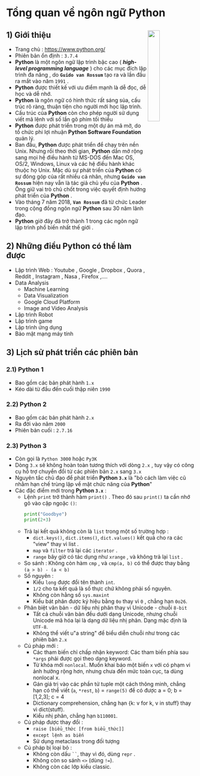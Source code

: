 # Tổng quan về ngôn ngữ Python
## **1) Giới thiệu** <img src=https://i.imgur.com/obaHj2d.png width=25% align=right>
- Trang chủ : https://www.python.org/
- Phiên bản ổn định : `3.7.4`
- **Python** là một ngôn ngữ lập trình bậc cao ( ***high-level programming language*** ) cho các mục đích lập trình đa năng , do **`Guido van Rossum`** tạo ra và lần đầu ra mắt vào năm `1991` .
- **Python** được thiết kế với ưu điểm mạnh là dễ đọc, dễ học và dễ nhớ.
- **Python** là ngôn ngữ có hình thức rất sáng sủa, cấu trúc rõ ràng, thuận tiện cho người mới học lập trình. 
- Cấu trúc của **Python** còn cho phép người sử dụng viết mã lệnh với số lần gõ phím tối thiểu
- **Python** được phát triển trong một dự án mã mở, do tổ chức phi lợi nhuận **Python Software Foundation** quản lý.
- Ban đầu, **Python** được phát triển để chạy trên nền Unix. Nhưng rồi theo thời gian, **Python** dần mở rộng sang mọi hệ điều hành từ MS-DOS đến Mac OS, OS/2, Windows, Linux và các hệ điều hành khác thuộc họ Unix. Mặc dù sự phát triển của **Python** có sự đóng góp của rất nhiều cá nhân, nhưng **`Guido van Rossum`** hiện nay vẫn là tác giả chủ yếu của **Python** . Ông giữ vai trò chủ chốt trong việc quyết định hướng phát triển của **Python** .
- Vào tháng 7 năm 2018, **`Van Rossum`** đã từ chức Leader trong cộng đồng ngôn ngữ **Python** sau 30 năm lãnh đạo.
- **Python** giờ đây đã trở thành 1 trong các ngôn ngữ lập trình phổ biến nhất thế giới .
## **2) Những điều Python có thể làm được**
- Lập trình Web : Youtube , Google , Dropbox , Quora , Reddit , Instagram , Nasa , Firefox ,....
- Data Analysis
    - Machine Learning
    - Data Visualization
    - Google Cloud Platform
    - Image and Video Analysis
- Lập trình Robot
- Lập trình game
- Lập trình ứng dụng
- Bảo mật mạng máy tính
## **3) Lịch sử phát triển các phiên bản**
### **2.1) Python 1**
- Bao gồm các bản phát hành `1.x`
- Kéo dài từ đầu đến cuối thập niên `1990`
### **2.2) Python 2**
- Bao gồm các bản phát hành `2.x`
- Ra đời vào năm `2000`
- Phiên bản cuối : `2.7.16`
### **2.3) Python 3**
- Còn gọi là `Python 3000` hoặc `Py3K`
- Dòng `3.x` sẽ không hoàn toàn tương thích với dòng `2.x` , tuy vậy có công cụ hỗ trợ chuyển đổi từ các phiên bản `2.x` sang `3.x`
- Nguyên tắc chủ đạo để phát triển **Python `3.x`** là "bỏ cách làm việc cũ nhằm hạn chế trùng lặp về mặt chức năng của **Python**"
- Các đặc điểm mới trong **Python `3.x`** :
    - Lệnh `print` trở thành hàm `print()` . Theo đó sau `print()` ta cần nhớ gõ vào cặp ngoặc `()`:
        ```py
        print("Goodbye")
        print(2+3)
        ```
    - Trả lại kết quả không còn là `list` trong một số trường hợp :
        - `dict.keys()`, `dict.items()`, `dict.values()` kết quả cho ra các "view" thay vì list .
        - `map` và `filter` trả lại các `iterator` .
        - `range` bây giờ có tác dụng như `xrange` , và không trả lại `list` .
    - So sánh : Không còn hàm `cmp` , và `cmp(a, b)` có thể được thay bằng `(a > b) - (a < b)`
    - Số nguyên :
        - Kiểu `long` được đổi tên thành `int`.
        - `1/2` cho ta kết quả là số thực chứ không phải số nguyên.
        - Không còn hằng số `sys.maxint`
        - Kiểu bát phân được ký hiệu bằng `0o` thay vì `0` , chẳng hạn `0o26`.
    - Phân biệt văn bản - dữ liệu nhị phân thay vì Unicode - chuỗi `8-bit`
        - Tất cả chuỗi văn bản đều dưới dạng Unicode, nhưng chuỗi Unicode mã hóa lại là dạng dữ liệu nhị phân. Dạng mặc định là `UTF-8`.
        - Không thể viết u"a string" để biểu diễn chuỗi như trong các phiên bản `2.x`
    - Cú pháp mới :
        - Các tham biến chỉ chấp nhận keyword: Các tham biến phía sau `*args` phải được gọi theo dạng keyword.
        - Từ khóa mới `nonlocal`. Muốn khai báo một biến `x` với có phạm vi ảnh hưởng rộng hơn, nhưng chưa đến mức toàn cục, ta dùng nonlocal x.
        - Gán giá trị vào các phần tử tuple một cách thông minh, chẳng hạn có thể viết (`a`, `*rest`, `b`) = `range(5)` để có được a = 0; b = [1,2,3]; c = 4
        - Dictionary comprehension, chẳng hạn {k: v for k, v in stuff} thay vì dict(stuff).
        - Kiểu nhị phân, chẳng hạn `b110001`.
    - Cú pháp được thay đổi :
        - `raise [biểu_thức [from biểu_thức]]`
        - `except lệnh as biến`
        - Sử dụng metaclass trong đối tượng
    - Cú pháp bị loại bỏ :
        - Không còn dấu ` `` `, thay vì đó, dùng `repr` .
        - Không còn so sánh `<>` (dùng `!=`).
        - Không còn các lớp kiểu classic.